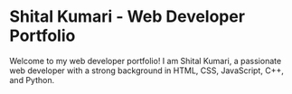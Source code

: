 # Shital Kumari - Web Developer Portfolio
 Welcome to my web developer portfolio! I am Shital Kumari, a passionate 
 web developer with a strong background in HTML, CSS, JavaScript, C++, and Python.


